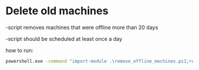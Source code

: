 # Delete old machines
-script removes machines that were offline more than 20 days

-script should be scheduled at least once a day




how to run:
```bat
powershell.exe -command "import-module .\remove_offline_machines.ps1;run-main"
```